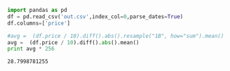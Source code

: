 
```python
import pandas as pd
df = pd.read_csv('out.csv',index_col=0,parse_dates=True)
df.columns=['price']
```

```python
#avg =  (df.price / 10).diff().abs().resample("1B", how="sum").mean()
avg =  (df.price / 10).diff().abs().mean()
print avg * 256
```

```text
28.7998781255
```










